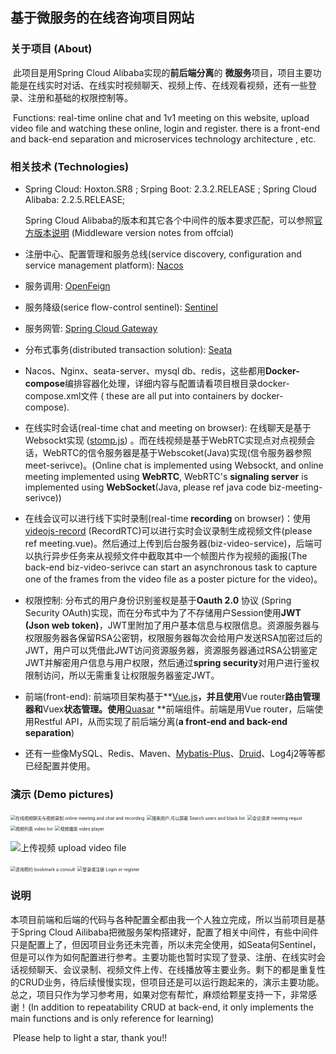 ## 基于微服务的在线咨询项目网站

### 关于项目 (About)

​    此项目是用Spring Cloud Alibaba实现的**前后端分离**的 **微服务**项目，项目主要功能是在线实时对话、在线实时视频聊天、视频上传、在线观看视频，还有一些登录、注册和基础的权限控制等。

​	Functions: real-time online chat and 1v1 meeting on this website, upload video file and watching these online, login and register. there is a front-end and back-end separation and microservices technology architecture  , etc.

### 相关技术 (Technologies)

* Spring Cloud: Hoxton.SR8 ;   Srping Boot: 2.3.2.RELEASE ; Spring Cloud Alibaba: 2.2.5.RELEASE; 

  Spring Cloud Alibaba的版本和其它各个中间件的版本要求匹配，可以参照[官方版本说明](https://github.com/alibaba/spring-cloud-alibaba/wiki/%E7%89%88%E6%9C%AC%E8%AF%B4%E6%98%8E) (Middleware version notes from offcial)

* 注册中心、配置管理和服务总线(service discovery, configuration and service management platform): [Nacos](https://nacos.io/en-us/)

* 服务调用: [OpenFeign](https://github.com/OpenFeign/feign)

* 服务降级(serice flow-control sentinel): [Sentinel](https://sentinelguard.io/en-us/index.html)

* 服务网管: [Spring Cloud Gateway](https://spring.io/projects/spring-cloud-gateway)

* 分布式事务(distributed transaction solution): [Seata](http://seata.io/en-us/)

* Nacos、Nginx、seata-server、mysql db、redis，这些都用**Docker-compose**编排容器化处理，详细内容与配置请看项目根目录docker-compose.xml文件 ( these are all put into containers by docker-compose).
* 在线实时会话(real-time chat and meeting on browser): 在线聊天是基于Websockt实现 ([stomp.js](https://github.com/stomp-js/stompjs)) 。而在线视频是基于WebRTC实现点对点视频会话，WebRTC的信令服务器是基于Webscoket(Java)实现(信令服务器参照meet-serivce)。(Online chat is implemented using Websockt, and online meeting implemented using **WebRTC**,  WebRTC's **signaling server** is implemented using **WebSocket**(Java, please ref java code biz-meeting-serivce))
* 在线会议可以进行线下实时录制(real-time **recording** on browser)：使用[videojs-record](https://collab-project.github.io/videojs-record/) (RecordRTC)可以进行实时会议录制生成视频文件(please ref meeting.vue)。然后通过上传到后台服务器(biz-video-service)，后端可以执行异步任务来从视频文件中截取其中一个帧图片作为视频的画报(The back-end biz-video-serivce  can start an asynchronous task to capture one of the frames from the video file as a poster picture for the video)。
* 权限控制: 分布式的用户身份识别鉴权是基于**Oauth 2.0** 协议 (Spring Security OAuth)实现，而在分布式中为了不存储用户Session使用**JWT (Json web token)**，JWT里附加了用户基本信息与权限信息。资源服务器与权限服务器各保留RSA公密钥，权限服务器每次会给用户发送RSA加密过后的JWT，用户可以凭借此JWT访问资源服务器，资源服务器通过RSA公钥鉴定JWT并解密用户信息与用户权限，然后通过**spring security**对用户进行鉴权限制访问，所以无需重复让权限服务器鉴定JWT。
* 前端(front-end): 前端项目架构基于**[Vue.js](https://vuejs.org/)**，并且使用**Vue router**路由管理器和**Vuex**状态管理。使用**[Quasar](http://www.quasarchs.com/) **前端组件。前端是用Vue router，后端使用Restful API，从而实现了前后端分离(**a front-end and back-end separation**)
* 还有一些像MySQL、Redis、Maven、[Mybatis-Plus](https://baomidou.com/en/)、[Druid](https://druid.apache.org/)、Log4j2等等都已经配置并使用。

### 演示 (Demo pictures)

<img src="mdImage/7.png" alt="在线视频聊天与视频录制 online meeting and chat and recording" style="zoom:50%;" />

<img src="mdImage/17.png" alt="搜索用户,可以屏蔽 Search users and black list" style="zoom:50%;" />

<img src="mdImage/1.png" alt="会议请求 meeting requst" style="zoom:50%;" />

<img src="mdImage/8.png" alt="视频列表 video list" style="zoom:50%;" />

<img src="mdImage/9.png" alt="视频播放 video player" style="zoom:50%;" />

![上传视频 upload video file](mdImage/11.png)

<img src="mdImage/23.png" alt="咨询预约 bookmark a consult" style="zoom:50%;" />

<img src="mdImage/20.png" alt="登录或注册 Login or register" style="zoom:50%;" />



### 说明

​	本项目前端和后端的代码与各种配置全都由我一个人独立完成，所以当前项目是基于Spring Cloud Ailibaba把微服务架构搭建好，配置了相关中间件，有些中间件只是配置上了，但因项目业务还未完善，所以未完全使用，如Seata何Sentinel，但是可以作为如何配置进行参考。主要功能也暂时实现了登录、注册、在线实时会话视频聊天、会议录制、视频文件上传、在线播放等主要业务。剩下的都是重复性的CRUD业务，待后续慢慢实现，但项目还是可以运行跑起来的，演示主要功能。总之，项目只作为学习参考用，如果对您有帮忙，麻烦给颗星支持一下，非常感谢！(In addition to repeatability CRUD at back-end, it only implements the main functions and is only reference for learning)   

​     Please help to light a star, thank you!!

